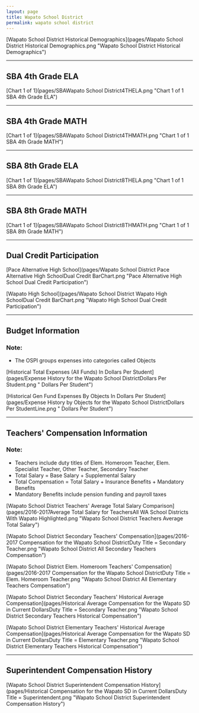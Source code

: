 ```yaml
---
layout: page
title: Wapato School District
permalink: wapato school district
---
```



[Wapato School District Historical Demographics](pages/Wapato School District Historical Demographics.png "Wapato School District Historical Demographics")

___

## SBA 4th Grade ELA

[Chart 1 of 1](pages/SBAWapato School District4THELA.png "Chart 1 of 1 SBA 4th Grade ELA")


___

## SBA 4th Grade MATH

[Chart 1 of 1](pages/SBAWapato School District4THMATH.png "Chart 1 of 1 SBA 4th Grade MATH")


___

## SBA 8th Grade ELA

[Chart 1 of 1](pages/SBAWapato School District8THELA.png "Chart 1 of 1 SBA 8th Grade ELA")


___

## SBA 8th Grade MATH

[Chart 1 of 1](pages/SBAWapato School District8THMATH.png "Chart 1 of 1 SBA 8th Grade MATH")


___

## Dual Credit Participation

[Pace Alternative High School](pages/Wapato School District Pace Alternative High SchoolDual Credit BarChart.png "Pace Alternative High School Dual Credit Participation")

[Wapato High School](pages/Wapato School District Wapato High SchoolDual Credit BarChart.png "Wapato High School Dual Credit Participation")


___

## Budget Information
### Note:
- The OSPI groups expenses into categories called Objects

[Historical Total Expenses (All Funds) In Dollars Per Student](pages/Expense History for the Wapato School DistrictDollars Per Student.png " Dollars Per Student")

[Historical Gen Fund Expenses By Objects In Dollars Per Student](pages/Expense History by Objects for the Wapato School DistrictDollars Per StudentLine.png " Dollars Per Student")


___

## Teachers' Compensation Information
### Note:
- Teachers include duty titles of Elem. Homeroom Teacher, Elem. Specialist Teacher, Other Teacher, Secondary Teacher
- Total Salary = Base Salary + Supplemental Salary
- Total Compensation = Total Salary + Insurance Benefits + Mandatory Benefits
- Mandatory Benefits include pension funding and payroll taxes

[Wapato School District Teachers' Average Total Salary Comparison](pages/2016-2017Average Total Salary for TeachersAll WA School Districts With Wapato Highlighted.png "Wapato School District Teachers Average Total Salary")

[Wapato School District Secondary Teachers' Compensation](pages/2016-2017 Compensation for the Wapato School DistrictDuty Title = Secondary Teacher.png "Wapato School District All Secondary Teachers Compensation")

[Wapato School District Elem. Homeroom Teachers' Compensation](pages/2016-2017 Compensation for the Wapato School DistrictDuty Title = Elem. Homeroom Teacher.png "Wapato School District All Elementary Teachers Compensation")

[Wapato School District Secondary Teachers' Historical Average Compensation](pages/Historical Average Compensation for the Wapato SD in Current DollarsDuty Title = Secondary Teacher.png "Wapato School District Secondary Teachers Historical Compensation")

[Wapato School District Elementary Teachers' Historical Average Compensation](pages/Historical Average Compensation for the Wapato SD in Current DollarsDuty Title = Elementary Teacher.png "Wapato School District Elementary Teachers Historical Compensation")


___

## Superintendent Compensation History

[Wapato School District Superintendent Compensation History](pages/Historical Compensation for the Wapato SD in Current DollarsDuty Title = Superintendent.png "Wapato School District Superintendent Compensation History")

